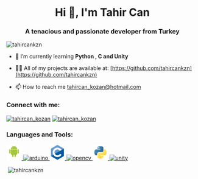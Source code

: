 <h1 align="center">Hi 👋, I'm Tahir Can</h1>
<h3 align="center">A tenacious and passionate developer from Turkey</h3>

<p align="left"> <img src="https://komarev.com/ghpvc/?username=tahircankzn&label=Profile%20views&color=0e75b6&style=flat" alt="tahircankzn" /> </p>

- 🌱 I’m currently learning **Python , C and Unity**

- 👨‍💻 All of my projects are available at: [https://github.com/tahircankzn](https://github.com/tahircankzn)

- 📫 How to reach me [tahircan_kozan@hotmail.com](tahircan_kozan@hotmail.com)

<h3 align="left">Connect with me:</h3>
<p align="left">
<a href="https://instagram.com/tahircan_kozan" target="blank"><img align="center" src="https://raw.githubusercontent.com/rahuldkjain/github-profile-readme-generator/master/src/images/icons/Social/instagram.svg" alt="tahircan_kozan" height="30" width="40" /></a>
<a href="[https://instagram.com/tahircan_kozan](https://www.linkedin.com/in/tahir-can-kozan-1b92bb21b/)" target="blank"><img align="center" src="https://raw.githubusercontent.com/rahuldkjain/github-profile-readme-generator/master/src/images/icons/Social/instagram.svg" alt="tahircan_kozan" height="30" width="40" /></a>
</p>

<h3 align="left">Languages and Tools:</h3>
<p align="left"> <a href="https://developer.android.com" target="_blank" rel="noreferrer"> <img src="https://raw.githubusercontent.com/devicons/devicon/master/icons/android/android-original-wordmark.svg" alt="android" width="40" height="40"/> </a> <a href="https://www.arduino.cc/" target="_blank" rel="noreferrer"> <img src="https://cdn.worldvectorlogo.com/logos/arduino-1.svg" alt="arduino" width="40" height="40"/> </a> <a href="https://www.cprogramming.com/" target="_blank" rel="noreferrer"> <img src="https://raw.githubusercontent.com/devicons/devicon/master/icons/c/c-original.svg" alt="c" width="40" height="40"/> </a> <a href="https://opencv.org/" target="_blank" rel="noreferrer"> <img src="https://www.vectorlogo.zone/logos/opencv/opencv-icon.svg" alt="opencv" width="40" height="40"/> </a> <a href="https://www.python.org" target="_blank" rel="noreferrer"> <img src="https://raw.githubusercontent.com/devicons/devicon/master/icons/python/python-original.svg" alt="python" width="40" height="40"/> </a> <a href="https://unity.com/" target="_blank" rel="noreferrer"> <img src="https://www.vectorlogo.zone/logos/unity3d/unity3d-icon.svg" alt="unity" width="40" height="40"/> </a> </p>

<p>&nbsp;<img align="center" src="https://github-readme-stats.vercel.app/api?username=tahircankzn&show_icons=true&locale=en" alt="tahircankzn" /></p>

